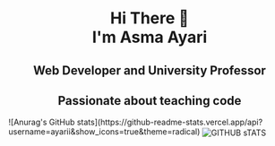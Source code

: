 <h1 align="center">
Hi There 👋 <br> 
I'm Asma Ayari</h1> 
<h2 align="center">Web Developer and University Professor 
</h2>
<h2 align="center">Passionate about teaching code</h2>
![Anurag's GitHub stats](https://github-readme-stats.vercel.app/api?username=ayarii&show_icons=true&theme=radical)

<img title="GITHUB sTATS" align="center"  src="https://github-readme-stats.vercel.app/api?username=ayarii&hide=issues&count_private=true&icon_color=871486&title_color=000000&bg_color=ffffff&show_icons=true)"/>

